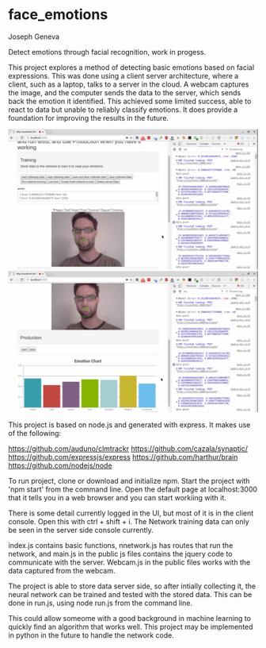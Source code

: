 # face_emotions
Joseph Geneva

Detect emotions through facial recognition, work in progess.

This project explores a method of detecting basic emotions based on facial expressions. This was done using a client server architecture, where a client, such as a laptop, talks to a server in the cloud. A webcam captures the image, and the computer sends the data to the server, which sends back the emotion it identified. This achieved some limited success, able to react to data but unable to reliably classify emotions. It does provide a foundation for improving the results in the future.

![Interface](/img/testingemot.png?raw=true "Active")
![Interface](/img/activeemot.png?raw=true "Active")

This project is based on node.js and generated with express. It makes use of the following:

https://github.com/auduno/clmtrackr
https://github.com/cazala/synaptic/
https://github.com/expressjs/express
https://github.com/harthur/brain
https://github.com/nodejs/node

To run project, clone or download and initialize npm. Start the project with 'npm start' from the command line. Open the default page at localhost:3000 that it tells you in a web browser and you can start workiing with it.

There is some detail currently logged in the UI, but most of it is in the client console. Open this with ctrl + shift + i.
The Network training data can only be seen in the server side console currently.

index.js contains basic functions, nnetwork.js has routes that run the network, and main.js in the public js files contains the jquery code to communicate with the server.
Webcam.js in the public files works with the data captured from the webcam.

The project is able to store data server side, so after intially collecting it, the neural network can be trained and tested with the stored data. This can be done in run.js, using node run.js from the command line.

This could allow someome with a good background in machine learning to quickly find an algorithm that works well.
This project may be implemented in python in the future to handle the network code.